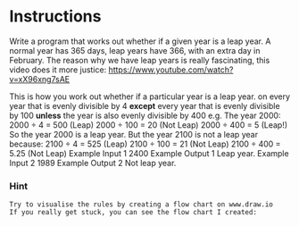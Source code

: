 # Instructions
Write a program that works out whether if a given year is a leap year. A normal year has 365 days, leap years have 366, 
with an extra day in February. The reason why we have leap years is really fascinating, this video does it more justice:
https://www.youtube.com/watch?v=xX96xng7sAE

This is how you work out whether if a particular year is a leap year.
    on every year that is evenly divisible by 4 
    **except** every year that is evenly divisible by 100 
    **unless** the year is also evenly divisible by 400
e.g. The year 2000:
2000 ÷ 4 = 500 (Leap)
2000 ÷ 100 = 20 (Not Leap)
2000 ÷ 400 = 5 (Leap!)
So the year 2000 is a leap year.
But the year 2100 is not a leap year because:
2100 ÷ 4 = 525 (Leap)
2100 ÷ 100 = 21 (Not Leap)
2100 ÷ 400 = 5.25 (Not Leap)
Example Input 1
2400
Example Output 1
Leap year.
Example Input 2
1989
Example Output 2
Not leap year.

### Hint
    Try to visualise the rules by creating a flow chart on www.draw.io
    If you really get stuck, you can see the flow chart I created:
